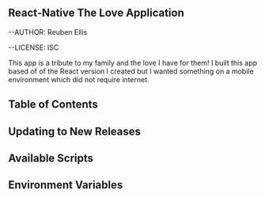 ## React-Native The Love Application
--AUTHOR: Reuben Ellis

--LICENSE: ISC

This app is a tribute to my family and the love I have for them!
I built this app based of of the React version I created but
I wanted something on a mobile environment which did not require internet.

## Table of Contents


## Updating to New Releases


## Available Scripts

## Environment Variables
